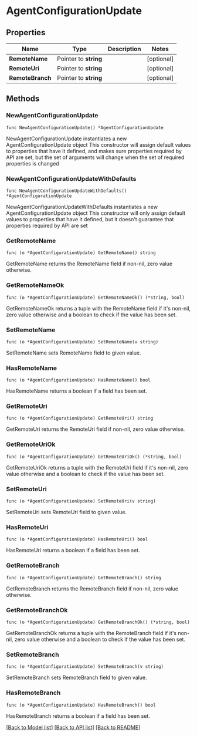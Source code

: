 # AgentConfigurationUpdate

## Properties

Name | Type | Description | Notes
------------ | ------------- | ------------- | -------------
**RemoteName** | Pointer to **string** |  | [optional] 
**RemoteUri** | Pointer to **string** |  | [optional] 
**RemoteBranch** | Pointer to **string** |  | [optional] 

## Methods

### NewAgentConfigurationUpdate

`func NewAgentConfigurationUpdate() *AgentConfigurationUpdate`

NewAgentConfigurationUpdate instantiates a new AgentConfigurationUpdate object
This constructor will assign default values to properties that have it defined,
and makes sure properties required by API are set, but the set of arguments
will change when the set of required properties is changed

### NewAgentConfigurationUpdateWithDefaults

`func NewAgentConfigurationUpdateWithDefaults() *AgentConfigurationUpdate`

NewAgentConfigurationUpdateWithDefaults instantiates a new AgentConfigurationUpdate object
This constructor will only assign default values to properties that have it defined,
but it doesn't guarantee that properties required by API are set

### GetRemoteName

`func (o *AgentConfigurationUpdate) GetRemoteName() string`

GetRemoteName returns the RemoteName field if non-nil, zero value otherwise.

### GetRemoteNameOk

`func (o *AgentConfigurationUpdate) GetRemoteNameOk() (*string, bool)`

GetRemoteNameOk returns a tuple with the RemoteName field if it's non-nil, zero value otherwise
and a boolean to check if the value has been set.

### SetRemoteName

`func (o *AgentConfigurationUpdate) SetRemoteName(v string)`

SetRemoteName sets RemoteName field to given value.

### HasRemoteName

`func (o *AgentConfigurationUpdate) HasRemoteName() bool`

HasRemoteName returns a boolean if a field has been set.

### GetRemoteUri

`func (o *AgentConfigurationUpdate) GetRemoteUri() string`

GetRemoteUri returns the RemoteUri field if non-nil, zero value otherwise.

### GetRemoteUriOk

`func (o *AgentConfigurationUpdate) GetRemoteUriOk() (*string, bool)`

GetRemoteUriOk returns a tuple with the RemoteUri field if it's non-nil, zero value otherwise
and a boolean to check if the value has been set.

### SetRemoteUri

`func (o *AgentConfigurationUpdate) SetRemoteUri(v string)`

SetRemoteUri sets RemoteUri field to given value.

### HasRemoteUri

`func (o *AgentConfigurationUpdate) HasRemoteUri() bool`

HasRemoteUri returns a boolean if a field has been set.

### GetRemoteBranch

`func (o *AgentConfigurationUpdate) GetRemoteBranch() string`

GetRemoteBranch returns the RemoteBranch field if non-nil, zero value otherwise.

### GetRemoteBranchOk

`func (o *AgentConfigurationUpdate) GetRemoteBranchOk() (*string, bool)`

GetRemoteBranchOk returns a tuple with the RemoteBranch field if it's non-nil, zero value otherwise
and a boolean to check if the value has been set.

### SetRemoteBranch

`func (o *AgentConfigurationUpdate) SetRemoteBranch(v string)`

SetRemoteBranch sets RemoteBranch field to given value.

### HasRemoteBranch

`func (o *AgentConfigurationUpdate) HasRemoteBranch() bool`

HasRemoteBranch returns a boolean if a field has been set.


[[Back to Model list]](../README.md#documentation-for-models) [[Back to API list]](../README.md#documentation-for-api-endpoints) [[Back to README]](../README.md)


